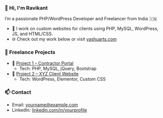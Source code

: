 ### 👋 Hi, I'm Ravikant
I’m a passionate PHP/WordPress Developer and Freelancer from India 🇮🇳

- 🔭 I work on custom websites for clients using PHP, MySQL, WordPress, JS, and HTML/CSS.
- 🌐 Check out my work below or visit [yashuarts.com](https://yashuarts.com)

### 🚀 Freelance Projects
- 🔗 [Project 1 – Contractor Portal](https://contractor.radhakrishnawebsolution.in)
  - Tech: PHP, MySQL, jQuery, Bootstrap
- 🔗 [Project 2 – XYZ Client Website](https://clientsite.com)
  - Tech: WordPress, Elementor, Custom CSS

### 📫 Contact
- Email: yourname@example.com
- LinkedIn: [linkedin.com/in/yourprofile](https://linkedin.com/in/yourprofile)
